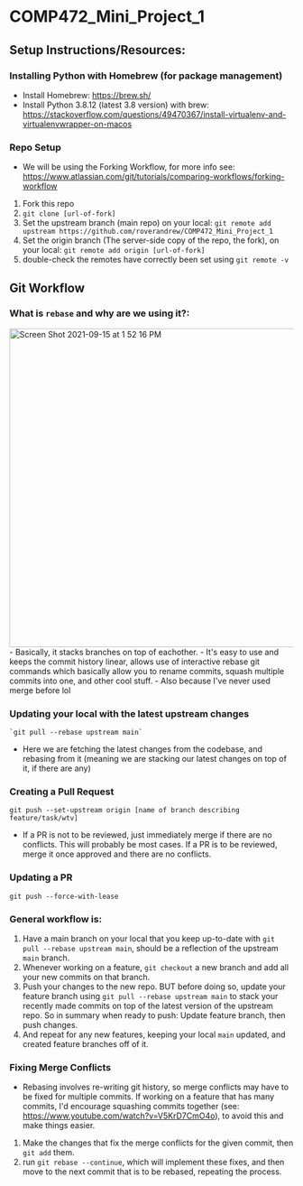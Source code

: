 # COMP472_Mini_Project_1

## Setup Instructions/Resources:
  ### Installing Python with Homebrew (for package management)
  * Install Homebrew: https://brew.sh/
  * Install Python 3.8.12 (latest 3.8 version) with brew: https://stackoverflow.com/questions/49470367/install-virtualenv-and-virtualenvwrapper-on-macos

  ### Repo Setup
  * We will be using the Forking Workflow, for more info see: https://www.atlassian.com/git/tutorials/comparing-workflows/forking-workflow
  1) Fork this repo
  2) `git clone [url-of-fork]`
  3) Set the upstream branch (main repo) on your local: `git remote add upstream https://github.com/roverandrew/COMP472_Mini_Project_1`
  4) Set the origin branch (The server-side copy of the repo, the fork), on your local: `git remote add origin [url-of-fork]`
  5) double-check the remotes have correctly been set using `git remote -v`

## Git Workflow
  ### What is `rebase` and why are we using it?:
  <img width="565" alt="Screen Shot 2021-09-15 at 1 52 16 PM" src="https://user-images.githubusercontent.com/54918397/133484503-4d14cd90-9d01-46d8-bbef-f053d46d1ca3.png">
  - Basically, it stacks branches on top of eachother.
  - It's easy to use and keeps the commit history linear, allows use of interactive rebase git commands which basically allow you to rename commits, squash multiple commits into one, and other cool stuff.
  - Also because I've never used merge before lol

  ### Updating your local with the latest upstream changes
    `git pull --rebase upstream main`
   - Here we are fetching the latest changes from the codebase, and rebasing from it (meaning we are stacking our latest changes on top of it, if there are any)

  ### Creating a Pull Request
  `git push --set-upstream origin [name of branch describing feature/task/wtv]`
  * If a PR is not to be reviewed, just immediately merge if there are no conflicts. This will probably be most cases. If a PR is to be reviewed, merge it once approved and there are no conflicts.
  
  ### Updating a PR
  `git push --force-with-lease`
  
  ### General workflow is:
  1) Have a main branch on your local that you keep up-to-date with `git pull --rebase upstream main`, should be a reflection of the upstream `main` branch.
  2) Whenever working on a feature, `git checkout` a new branch and add all your new commits on that branch.
  3) Push your changes to the new repo. BUT before doing so, update your feature branch using `git pull --rebase upstream main` to stack your recently made commits on top of the latest version of the upstream repo. So in summary when ready to push: Update feature branch, then push changes.
  4) And repeat for any new features, keeping your local `main` updated, and created feature branches off of it.

  ### Fixing Merge Conflicts
  * Rebasing involves re-writing git history, so merge conflicts may have to be fixed for multiple commits. If working on a feature that has many commits, I'd encourage squashing commits together (see: https://www.youtube.com/watch?v=V5KrD7CmO4o), to avoid this and make things easier.
  1) Make the changes that fix the merge conflicts for the given commit, then `git add` them.
  2) run `git rebase --continue`, which will implement these fixes, and then move to the next commit that is to be rebased, repeating the process.
